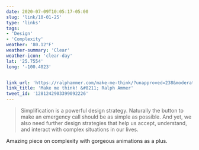 ```yaml
---
date: 2020-07-09T10:05:17-05:00
slug: 'link/10-01-25'
type: 'links'
tags:
- 'Design'
- 'Complexity'
weather: '80.12°F'
weather-summary: 'Clear'
weather-icon: 'clear-day'
lat: '25.7554'
long: '-100.4023'


link_url: 'https://ralphammer.com/make-me-think/?unapproved=238&moderation-hash=b0c4c71d633259e937ddecd2dee685bf#comment-238'
link_title: 'Make me think! &#8211; Ralph Ammer'
tweet_id: '1281242903399092226'
---
```

> Simplification is a powerful design strategy. Naturally the button to make an emergency call should be as simple as possible. And yet, we also need further design strategies that help us accept, understand, and interact with complex situations in our lives.

Amazing piece on complexity with gorgeous animations as a plus.   